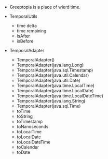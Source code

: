 * Greeptopia is a place of wierd time.

* TemporalUtils
	* time delta
	* time remaining
	* isAfter
	* isBefore

* TemporalAdapter
    * TemporalAdapter()
    * TemporalAdapter(java.lang.Long)
    * TemporalAdapter(java.sql.Timestamp)
    * TemporalAdapter(java.util.Calendar)
    * TemporalAdapter(java.util.Date)
    * TemporalAdapter(java.time.LocalTime)
    * TemporalAdapter(java.time.LocalDate)
    * TemporalAdapter(java.time.LocalDateTime)
    * TemporalAdapter(java.lang.String)
    * TemporalAdapter(java.sql.Time)
    * toTime
    * toString
    * toTimestamp
    * toNanoseconds
    * toLocalTime
    * toLocalDate
    * toLocalDateTime
    * toCalendar
    * toDate